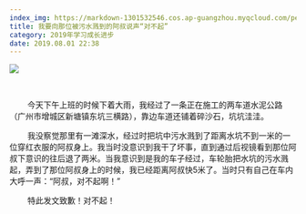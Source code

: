 ```yaml
---
index_img: https://markdown-1301532546.cos.ap-guangzhou.myqcloud.com/peipei_blog/20210921150200.jpeg
title: 我要向那位被污水溅到的阿叔说声“对不起”
category: 2019年学习成长进步
date: 2019.08.01 22:38
---
```


![](https://markdown-1301532546.cos.ap-guangzhou.myqcloud.com/peipei_blog/20210921150200.jpeg)  



     

        今天下午上班的时候下着大雨，我经过了一条正在施工的两车道水泥公路（广州市增城区新塘镇东坑三横路），靠边车道还铺着碎沙石，坑坑洼洼。  

        我没察觉那里有一滩深水，经过时把坑中污水溅到了距离水坑不到一米的一位穿红衣服的阿叔身上。我当时没意识到我干了坏事，直到通过后视镜看到那位阿叔下意识的往后退了两米。当我意识到是我的车子经过，车轮胎把水坑的污水溅起，弄到了那位阿叔身上的时候，我已经距离阿叔快5米了。当时只有自己在车内大呼一声：“阿叔，对不起啊！”  

        特此发文致歉！对不起！